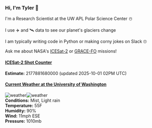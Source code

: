 ### Hi, I'm Tyler :wave:

I'm a Research Scientist at the UW APL Polar Science Center :snowman_with_snow:

I use :airplane: and :artificial_satellite: data to see our planet's glaciers change

I am typically writing code in Python or making corny jokes on Slack :roll_eyes:

Ask me about NASA's [ICESat-2](https://icesat-2.gsfc.nasa.gov/) or [GRACE-FO](https://www.nasa.gov/missions/grace-fo) missions!

#### [ICESat-2 Shot Counter](./assets/XAlIAMV.jpeg)  
**Estimate:** 2177881680000 (updated 2025-10-01 02PM UTC)  

#### [Current Weather at the University of Washington](https://www.washington.edu/cambots/camera1_l.jpg)
![weather](http://openweathermap.org/img/wn/50n@2x.png)![weather](http://openweathermap.org/img/wn/10n@2x.png)  
**Conditions:** Mist, Light rain  
**Temperature:** 55F  
**Humidity:** 90%  
**Wind:** 11mph ESE  
**Pressure:** 1010mb  
